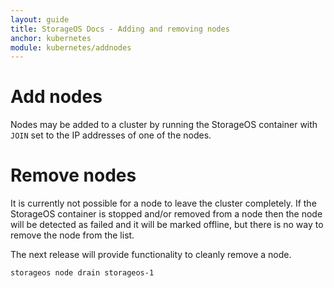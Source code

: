 ```yaml
---
layout: guide
title: StorageOS Docs - Adding and removing nodes
anchor: kubernetes
module: kubernetes/addnodes
---
```


# Add nodes

Nodes may be added to a cluster by running the StorageOS container with `JOIN`
set to the IP addresses of one of the nodes.

# Remove nodes

It is currently not possible for a node to leave the cluster completely. If the
StorageOS container is stopped and/or removed from a node then the node will be
detected as failed and it will be marked offline, but there is no way to remove
the node from the list.

The next release will provide functionality to cleanly remove a node.

```bash
storageos node drain storageos-1

```
